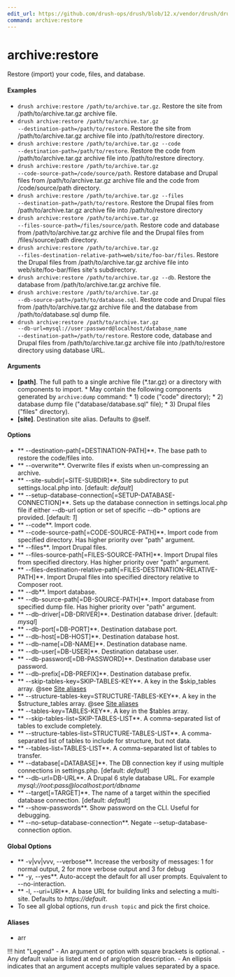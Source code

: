 ```yaml
---
edit_url: https://github.com/drush-ops/drush/blob/12.x/vendor/drush/drush/src/Commands/core/ArchiveRestoreCommands.php
command: archive:restore
---
```

# archive:restore

Restore (import) your code, files, and database.

#### Examples

- <code>drush archive:restore /path/to/archive.tar.gz</code>. Restore the site from /path/to/archive.tar.gz archive file.
- <code>drush archive:restore /path/to/archive.tar.gz --destination-path=/path/to/restore</code>. Restore the site from /path/to/archive.tar.gz archive file into /path/to/restore directory.
- <code>drush archive:restore /path/to/archive.tar.gz --code --destination-path=/path/to/restore</code>. Restore the code from /path/to/archive.tar.gz archive file into /path/to/restore directory.
- <code>drush archive:restore /path/to/archive.tar.gz --code-source-path=/code/source/path</code>. Restore database and Drupal files from /path/to/archive.tar.gz archive file and the code from /code/source/path directory.
- <code>drush archive:restore /path/to/archive.tar.gz --files --destination-path=/path/to/restore</code>. Restore the Drupal files from /path/to/archive.tar.gz archive file into /path/to/restore directory
- <code>drush archive:restore /path/to/archive.tar.gz --files-source-path=/files/source/path</code>. Restore code and database from /path/to/archive.tar.gz archive file and the Drupal files from /files/source/path directory.
- <code>drush archive:restore /path/to/archive.tar.gz --files-destination-relative-path=web/site/foo-bar/files</code>. Restore the Drupal files from /path/to/archive.tar.gz archive file into web/site/foo-bar/files site's subdirectory.
- <code>drush archive:restore /path/to/archive.tar.gz --db</code>. Restore the database from /path/to/archive.tar.gz archive file.
- <code>drush archive:restore /path/to/archive.tar.gz --db-source-path=/path/to/database.sql</code>. Restore code and Drupal files from /path/to/archive.tar.gz archive file and the database from /path/to/database.sql dump file.
- <code>drush archive:restore /path/to/archive.tar.gz --db-url=mysql://user:password@localhost/database_name --destination-path=/path/to/restore</code>. Restore code, database and Drupal files from /path/to/archive.tar.gz archive file into /path/to/restore directory using database URL.

#### Arguments

- **[path]**. The full path to a single archive file (*.tar.gz) or a directory with components to import.
         *   May contain the following components generated by `archive:dump` command:
         *   1) code ("code" directory);
         *   2) database dump file ("database/database.sql" file);
         *   3) Drupal files ("files" directory).
- **[site]**. Destination site alias. Defaults to @self.

#### Options

- ** --destination-path[=DESTINATION-PATH]**. The base path to restore the code/files into.
- ** --overwrite**. Overwrite files if exists when un-compressing an archive.
- ** --site-subdir[=SITE-SUBDIR]**. Site subdirectory to put settings.local.php into. [default: *default*]
- ** --setup-database-connection[=SETUP-DATABASE-CONNECTION]**. Sets up the database connection in settings.local.php file if either --db-url option or set of specific --db-* options are provided. [default: *1*]
- ** --code**. Import code.
- ** --code-source-path[=CODE-SOURCE-PATH]**. Import code from specified directory. Has higher priority over "path" argument.
- ** --files**. Import Drupal files.
- ** --files-source-path[=FILES-SOURCE-PATH]**. Import Drupal files from specified directory. Has higher priority over "path" argument.
- ** --files-destination-relative-path[=FILES-DESTINATION-RELATIVE-PATH]**. Import Drupal files into specified directory relative to Composer root.
- ** --db**. Import database.
- ** --db-source-path[=DB-SOURCE-PATH]**. Import database from specified dump file. Has higher priority over "path" argument.
- ** --db-driver[=DB-DRIVER]**. Destination database driver. [default: *mysql*]
- ** --db-port[=DB-PORT]**. Destination database port.
- ** --db-host[=DB-HOST]**. Destination database host.
- ** --db-name[=DB-NAME]**. Destination database name.
- ** --db-user[=DB-USER]**. Destination database user.
- ** --db-password[=DB-PASSWORD]**. Destination database user password.
- ** --db-prefix[=DB-PREFIX]**. Destination database prefix.
- ** --skip-tables-key=SKIP-TABLES-KEY**. A key in the $skip_tables array. @see [Site aliases](../site-aliases.md)
- ** --structure-tables-key=STRUCTURE-TABLES-KEY**. A key in the $structure_tables array. @see [Site aliases](../site-aliases.md)
- ** --tables-key=TABLES-KEY**. A key in the $tables array.
- ** --skip-tables-list=SKIP-TABLES-LIST**. A comma-separated list of tables to exclude completely.
- ** --structure-tables-list=STRUCTURE-TABLES-LIST**. A comma-separated list of tables to include for structure, but not data.
- ** --tables-list=TABLES-LIST**. A comma-separated list of tables to transfer.
- ** --database[=DATABASE]**. The DB connection key if using multiple connections in settings.php. [default: *default*]
- ** --db-url=DB-URL**. A Drupal 6 style database URL. For example *mysql://root:pass@localhost:port/dbname*
- ** --target[=TARGET]**. The name of a target within the specified database connection. [default: *default*]
- ** --show-passwords**. Show password on the CLI. Useful for debugging.
- ** --no-setup-database-connection**. Negate --setup-database-connection option.

#### Global Options

- ** -v|vv|vvv, --verbose**. Increase the verbosity of messages: 1 for normal output, 2 for more verbose output and 3 for debug
- ** -y, --yes**. Auto-accept the default for all user prompts. Equivalent to --no-interaction.
- ** -l, --uri=URI**. A base URL for building links and selecting a multi-site. Defaults to *https://default*.
- To see all global options, run <code>drush topic</code> and pick the first choice.

#### Aliases

- arr

!!! hint "Legend"
    - An argument or option with square brackets is optional.
    - Any default value is listed at end of arg/option description.
    - An ellipsis indicates that an argument accepts multiple values separated by a space.